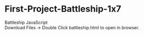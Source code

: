 # First-Project-Battleship-1x7
Battleship JavaScript <br>
Download Files -> Double Click battleship.html to open in browser.
